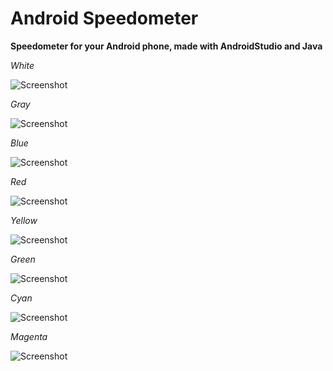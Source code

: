 # Android Speedometer

**Speedometer for your Android phone, made with AndroidStudio and Java**

*White*

![Screenshot](app/release/weiß.PNG?raw=true "White")

*Gray*

![Screenshot](app/release/gray.PNG?raw=true "Gray")

*Blue*

![Screenshot](app/release/blue.PNG?raw=true "Blue")

*Red*

![Screenshot](app/release/red.PNG?raw=true "Red")

*Yellow*

![Screenshot](app/release/yellow.PNG?raw=true "Yellow")

*Green*

![Screenshot](app/release/green.PNG?raw=true "Green")

*Cyan*

![Screenshot](app/release/cyan.PNG?raw=true "Cyan")

*Magenta*

![Screenshot](app/release/magenta.PNG?raw=true "Magenta")
